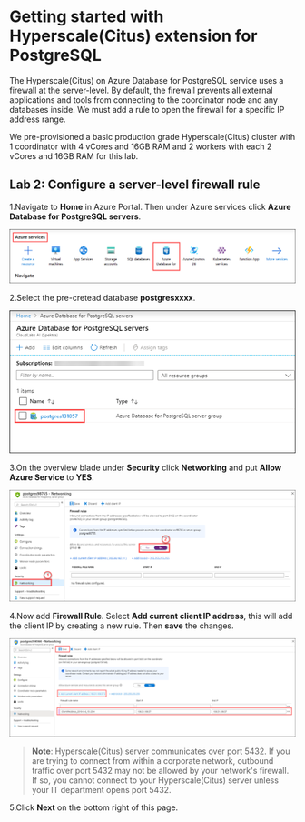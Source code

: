 # Getting started with Hyperscale(Citus) extension for PostgreSQL

The Hyperscale(Citus) on Azure Database for PostgreSQL service uses a firewall at the server-level. By default, the firewall prevents all external applications and tools from connecting to the coordinator node and any databases inside. We must add a rule to open the firewall for a specific IP address range.

We pre-provisioned a basic production grade Hyperscale(Citus) cluster with 1 coordinator with 4 vCores and 16GB RAM and 2 workers with each 2 vCores and 16GB RAM for this lab.

## **Lab 2: Configure a server-level firewall rule**

1.Navigate to **Home** in Azure Portal. Then under Azure services click **Azure Database for PostgreSQL servers**. 

  ![](Images/postgresql.png)

2.Select the pre-cretead database **postgresxxxx**.

  ![](Images/postgresql1.png)

3.On the overview blade under **Security** click **Networking** and put **Allow Azure Service** to **YES**.

![](Images/2postgresqlfw.png)

4.Now add **Firewall Rule**. Select **Add current client IP address**, this will add the client IP by creating a new rule. Then **save** the changes.

![](Images/firewallip1.png)

> **Note**: Hyperscale(Citus) server communicates over port 5432. If you are trying to connect from within a corporate network, outbound traffic over port 5432 may not be allowed by your network's firewall. If so, you cannot connect to your Hyperscale(Citus) server unless your IT department opens port 5432.

5.Click **Next** on the bottom right of this page.

